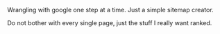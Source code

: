 Wrangling with google one step at a time. Just a simple sitemap creator.

Do not bother with every single page, just the stuff I really want ranked.
